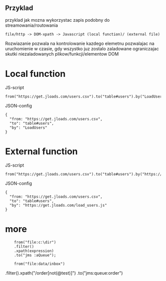 ## Przyklad

przyklad jak mozna wykorzystac zapis podobny do streamowania/routowania

    
    file/http -> DOM-xpath -> Javascript (local function)/ (external file)


Rozwiazanie pozwala na kontrolowanie kazdego elemetnu
pozwalajac na uruchomienie w czasie, gdy wszystko juz zostalo zaladowane
ograniczajac skutki niezaladowanych plikow/funkcji/elementow DOM


# Local function

JS-script

    from("https://get.jloads.com/users.csv").to("table#users").by("LoadUsers");
  
  
JSON-config

    {  
      "from: "https://get.jloads.com/users.csv",
      "to": "table#users",
      "by": "LoadUsers"
    }
        
        
        
# External function

JS-script

    from("https://get.jloads.com/users.csv").to("table#users").by("https://get.jloads.com/load_users.js");
  
  
JSON-config

    {  
      "from: "https://get.jloads.com/users.csv",
      "to": "table#users",
      "by": "https://get.jloads.com/load_users.js"
    }
    
    
# more

        from("file:c:\dir")
        .filter()
        .xpath(expression)
        .to("jms :aQueue");
        
        from("file:data/inbox")
.filter().xpath("/order[not(@test)]")
.to("jms:queue:order")
